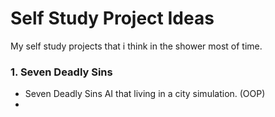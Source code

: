 # Self Study Project Ideas

My self study projects that i think in the shower most of time.
### 1. Seven Deadly Sins
 * Seven Deadly Sins AI that living in a city simulation. (OOP)
 * 
